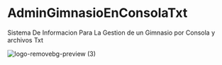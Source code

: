 # AdminGimnasioEnConsolaTxt
Sistema De Informacion Para La Gestion de un Gimnasio por Consola y archivos Txt

![logo-removebg-preview (3)](https://user-images.githubusercontent.com/89551043/181317438-bd053617-af68-4144-ad3f-99c54b16bf86.png)
